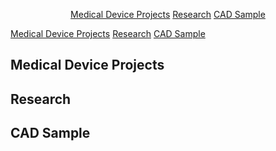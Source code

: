 <p align="center">
  <a href="https://www.rmclaughlin-projects.github.io/#medical-device-projects">Medical Device Projects</a>
  <a href="https://www.rmclaughlin-projects.github.io/#research">Research</a>
  <a href="https://www.rmclaughlin-projects.github.io/#cad-sample">CAD Sample</a>
</p>

[Medical Device Projects](https://www.rmclaughlin-projects.github.io/#medical-device-projects)
[Research](https://www.rmclaughlin-projects.github.io/#research)
[CAD Sample](https://www.rmclaughlin-projects.github.io/#cad-sample)

## Medical Device Projects

## Research

## CAD Sample
